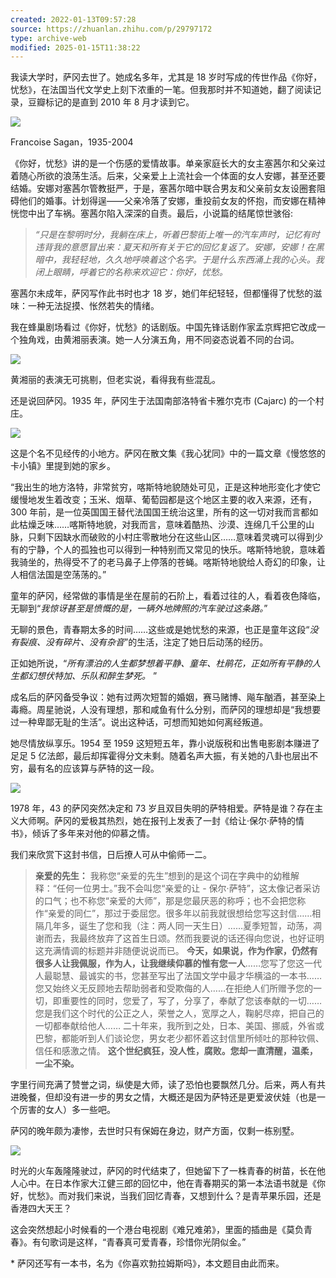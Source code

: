 ```yaml
---
created: 2022-01-13T09:57:28
source: https://zhuanlan.zhihu.com/p/29797172
type: archive-web
modified: 2025-01-15T11:38:22
---
```


我读大学时，萨冈去世了。她成名多年，尤其是 18 岁时写成的传世作品《你好，忧愁》，在法国当代文学史上刻下浓重的一笔。但我那时并不知道她，翻了阅读记录，豆瓣标记的是直到 2010 年 8 月才读到它。

![](https://pic3.zhimg.com/v2-4d8a770a782fd0a589b627fbb2ee1128_r.jpg)

Francoise Sagan，1935-2004

《你好，忧愁》讲的是一个伤感的爱情故事。单亲家庭长大的女主塞茜尔和父亲过着随心所欲的浪荡生活。后来，父亲爱上上流社会一个体面的女人安娜，甚至还要结婚。安娜对塞茜尔管教挺严，于是，塞茜尔暗中联合男友和父亲前女友设圈套阻碍他们的婚事。计划得逞——父亲冷落了安娜，重投前女友的怀抱，而安娜在精神恍惚中出了车祸。塞茜尔陷入深深的自责。最后，小说篇的结尾惊世骇俗:

> *“只是在黎明时分，我躺在床上，听着巴黎街上唯一的汽车声时，记忆有时违背我的意愿冒出来：夏天和所有关于它的回忆复返了。安娜，安娜！在黑暗中，我轻轻地，久久地呼唤着这个名字。于是什么东西涌上我的心头。我闭上眼睛，呼着它的名称来欢迎它：你好，忧愁。*

塞茜尔未成年，萨冈写作此书时也才 18 岁，她们年纪轻轻，但都懂得了忧愁的滋味：一种无法捉摸、怅然若失的情绪。

我在蜂巢剧场看过《你好，忧愁》的话剧版。中国先锋话剧作家孟京辉把它改成一个独角戏，由黄湘丽表演。她一人分演五角，用不同姿态说着不同的台词。

![](https://pic4.zhimg.com/v2-fbea77f52944e7db81a69247a22084f3_r.jpg)

黄湘丽的表演无可挑剔，但老实说，看得我有些混乱。

还是说回萨冈。1935 年，萨冈生于法国南部洛特省卡雅尔克市 (Cajarc) 的一个村庄。

![](https://pica.zhimg.com/v2-a273e7473dc43101aff4a571242129b8_r.jpg)

这是个名不见经传的小地方。萨冈在散文集《我心犹同》中的一篇文章《慢悠悠的卡小镇》里提到她的家乡。

“我出生的地方洛特，非常贫穷，喀斯特地貌随处可见，正是这种地形变化才使它缓慢地发生着改变；玉米、烟草、葡萄园都是这个地区主要的收入来源，还有，300 年前，是一位英国国王替代法国国王统治这里，所有的这一切对我而言都如此枯燥乏味……喀斯特地貌，对我而言，意味着酷热、沙漠、连绵几千公里的山脉，只剩下因缺水而破败的小村庄零散地分在这些山区……意味着灵魂可以得到少有的宁静，个人的孤独也可以得到一种特别而又常见的快乐。喀斯特地貌，意味着我骑坐的，热得受不了的老马鼻子上停落的苍蝇。喀斯特地貌给人奇幻的印象，让人相信法国是空荡荡的。”

童年的萨冈，经常做的事情是坐在屋前的石阶上，看着过往的人，看着夜色降临，无聊到“*我惊讶甚至是愤慨的是，一辆外地牌照的汽车驶过这条路。*”

无聊的景色，青春期太多的时间……这些或是她忧愁的来源，也正是童年这段“*没有裂痕、没有碎片、没有杂音*”的生活，注定了她日后动荡的经历。

正如她所说，“*所有漂泊的人生都梦想着平静、童年、杜鹃花，正如所有平静的人生都幻想伏特加、乐队和醉生梦死。* ”

成名后的萨冈备受争议：她有过两次短暂的婚姻，赛马赌博、飚车酗酒，甚至染上毒瘾。周星驰说，人没有理想，那和咸鱼有什么分别，而萨冈的理想却是“我想要过一种卑鄙无耻的生活”。说出这种话，可想而知她如何离经叛道。

她尽情放纵享乐。1954 至 1959 这短短五年，靠小说版税和出售电影剧本赚进了足足 5 亿法郎，最后却挥霍得分文未剩。随着名声大振，有关她的八卦也层出不穷，最有名的应该算与萨特的这一段。

![](https://picx.zhimg.com/v2-39b8592f0514142ef567323af8d55a9f_r.jpg)

1978 年，43 的萨冈突然决定和 73 岁且双目失明的萨特相爱。萨特是谁？存在主义大师啊。萨冈的爱极其热烈，她在报刊上发表了一封《给让·保尔·萨特的情书》，倾诉了多年来对他的仰慕之情。

我们来欣赏下这封书信，日后撩人可从中偷师一二。

> **亲爱的先生：**
> 我称您“亲爱的先生”想到的是这个词在字典中的幼稚解释：“任何一位男士。”我不会叫您“亲爱的让 - 保尔·萨特”，这太像记者采访的口气；也不称您“亲爱的大师”，那是您最厌恶的称呼；也不会把您称作“亲爱的同仁”，那过于委屈您。很多年以前我就很想给您写这封信……相隔几年多，诞生了您和我（注：两人同一天生日）……夏季短暂，动荡，凋谢而去，我最终放弃了这首生日颂。然而我要说的话还得向您说，也好证明这充满情调的标题并非随便说说而已。
> **今天，如果说，作为作家，仍然有很多人让我佩服，作为人，让我继续仰慕的惟有您一人**……您写了您这一代人最聪慧、最诚实的书，您甚至写出了法国文学中最才华横溢的一本书……您又始终义无反顾地去帮助弱者和受欺侮的人……在拒绝人们所赠予您的一切，即重要性的同时，您爱了，写了，分享了，奉献了您该奉献的一切……您是我们这个时代的公正之人，荣誉之人，宽厚之人，鞠躬尽瘁，把自己的一切都奉献给他人……
> 二十年来，我所到之处，日本、美国、挪威，外省或巴黎，都能听到人们谈论您，男女老少都怀着这封信里所倾吐的那种钦佩、信任和感激之情。
> **这个世纪疯狂，没人性，腐败。您却一直清醒，温柔，一尘不染。**

字里行间充满了赞誉之词，纵使是大师，读了恐怕也要飘然几分。后来，两人有共进晚餐，但却没有进一步的男女之情，大概还是因为萨特还是更爱波伏娃（也是一个厉害的女人）多一些吧。

萨冈的晚年颇为凄惨，去世时只有保姆在身边，财产方面，仅剩一栋别墅。

![](https://pic2.zhimg.com/v2-16978e2ec96dcf4d3a4c129ec19f3c4f_1440w.jpg)

时光的火车轰隆隆驶过，萨冈的时代结束了，但她留下了一株青春的树苗，长在他人心中。在日本作家大江健三郎的回忆中，他在青春期买的第一本法语书就是《你好，忧愁》。而对我们来说，当我们回忆青春，又想到什么？是青苹果乐园，还是香港四大天王？

这会突然想起小时候看的一个港台电视剧《难兄难弟》，里面的插曲是《莫负青春》。有句歌词是这样，“青春真可爱青春，珍惜你光阴似金。”

\* 萨冈还写有一本书，名为《你喜欢勃拉姆斯吗》，本文题目由此而来。
